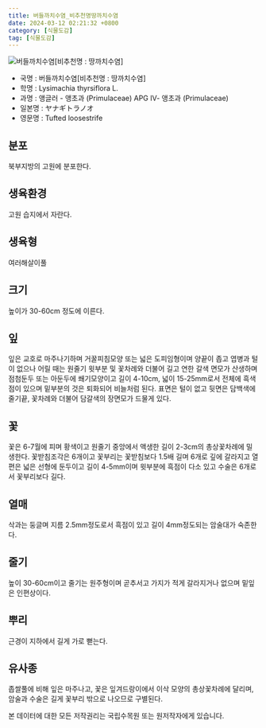 ```yaml
---
title: 버들까치수염_비추천명땅까치수염
date: 2024-03-12 02:21:32 +0800
category: [식물도감]
tag: [식물도감]
---
```




![버들까치수염[비추천명 : 땅까치수염]](/fileUpload/plants/basic/Primulaceae/Lysimachia/7601/1_th2.JPG)
- 국명 : 버들까치수염[비추천명 : 땅까치수염]
- 학명 : Lysimachia thyrsiflora L.
- 과명 : 앵글러 - 앵초과 (Primulaceae) APG Ⅳ- 앵초과 (Primulaceae)
- 일본명 : ヤナギトラノオ
- 영문명 : Tufted loosestrife


## 분포
북부지방의 고원에 분포한다.
## 생육환경
고원 습지에서 자란다.
## 생육형
여러해살이풀 
## 크기
높이가 30-60cm 정도에 이른다.
## 잎
잎은 교호로 마주나기하며 거꿀피침모양 또는 넓은 도피임형이며 양끝이 좁고 엽병과 털이 없으나 어릴 때는 원줄기 윗부분 및 꽃차례와 더불어 길고 연한 갈색 면모가 산생하며 점첨둔두 또는 아둔두에 쐐기모양이고 길이 4-10cm, 넓이 15-25mm로서 전체에 흑색 점이 있으며 밑부분의 것은 퇴화되어 비늘처럼 된다. 표면은 털이 없고 뒷면은 담백색에 줄기끝, 꽃차례와 더불어 담갈색의 장면모가 드물게 있다.
## 꽃
꽃은 6-7월에 피며 황색이고 원줄기 중앙에서 액생한 길이 2-3cm의 총상꽃차례에 밀생한다. 꽃받침조각은 6개이고 꽃부리는 꽃받침보다 1.5배 길며 6개로 깊에 갈라지고 열편은 넓은 선형에 둔두이고 길이 4-5mm이며 윗부분에 흑점이 다소 있고 수술은 6개로서 꽃부리보다 길다.
## 열매
삭과는 둥글며 지름 2.5mm정도로서 흑점이 있고 길이 4mm정도되는 암술대가 숙존한다.
## 줄기
높이 30-60cm이고 줄기는 원주형이며 곧추서고 가지가 적게 갈라지거나 없으며 밑잎은 인편상이다.
## 뿌리
근경이 지하에서 길게 가로 뻗는다.
## 유사종
좁쌀풀에 비해 잎은 마주나고, 꽃은 잎겨드랑이에서 이삭 모양의 총상꽃차례에 달리며, 암술과 수술은 길게 꽃부리 밖으로 나오므로 구별된다.






본 데이터에 대한 모든 저작권리는 국립수목원 또는 원저작자에게 있습니다.
